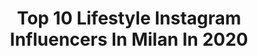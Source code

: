 ---
title: Top 10 Lifestyle Instagram Influencers In Milan In 2020
description: >-
  Find top lifestyle Instagram influencers in Milan in 2020. Most popular hashtags: #iorestoacasa #lifestyle #milano #life.
platform: Instagram
profiles:
  - username: "lahilary__"
    fullname: >-
      Iℓᥲɾɩᥲ Sᥲᥒtᥱℓℓɩ
    location: "Italy"
    followers: 7291
    engagement: 914
    commentsToLikes: 0.083972
    avatar: "https://scontent-ams4-1.cdninstagram.com/v/t51.2885-19/s320x320/83320386_473983963491056_2109068906453794816_n.jpg?_nc_ht=scontent-ams4-1.cdninstagram.com&_nc_ohc=A11MzNs5A6EAX-x29uM&oh=9b65b11e89b91c526c1141d666c01674&oe=5EBB13F6"
    verified: false
    hashtags: "#bershka, #week, #cucinare, #pizzalover"
  - username: "selvaggiaroma_"
    fullname: >-
      SELVAGGIA ROM️️️️️️A️
    location: "Italy"
    followers: 963742
    engagement: 114
    commentsToLikes: 0.018982
    avatar: "https://scontent-ams4-1.cdninstagram.com/v/t51.2885-19/s320x320/92062219_2762194853829609_4431073546889854976_n.jpg?_nc_ht=scontent-ams4-1.cdninstagram.com&_nc_ohc=CcI58CJd9s8AX-zb5ab&oh=2ccd54fa5d771760d50cd98c9e2ac548&oe=5EBBDB33"
    verified: true
    hashtags: "#ciboitaliano, #40enamood, #missionespesacompiuta, #friends"
  - username: "giulianabattaglia"
    fullname: >-
      GIULIANA
    location: "Italy"
    followers: 6606
    engagement: 868
    commentsToLikes: 0.015229
    avatar: "https://scontent-sin6-2.cdninstagram.com/v/t51.2885-19/s320x320/85065402_169910907767559_4029082930314739712_n.jpg?_nc_ht=scontent-sin6-2.cdninstagram.com&_nc_ohc=doo8r6gKnpcAX_7jFTP&oh=189310ab36af39b9cb9be0cd6b20417f&oe=5EA5C98C"
    verified: false
    hashtags: "#family, #beautiful, #milano, #photography"
  - username: "frankgallucci"
    fullname: >-
      Frank Gallucci
    location: "Italy"
    followers: 157808
    engagement: 145
    commentsToLikes: 0.014415
    avatar: "https://scontent-ams4-1.cdninstagram.com/v/t51.2885-19/s320x320/23347661_137627353554469_4986171582834540544_n.jpg?_nc_ht=scontent-ams4-1.cdninstagram.com&_nc_ohc=FdN4HdPEQoUAX-8evDD&oh=b6a04243405d4c509bf087851fb52019&oe=5EB31DED"
    verified: false
    hashtags: "#catsofinstagram, #cashmere, #forzamilano, #shearling"
  - username: "gentleman_theofficialpage"
    fullname: >-
      Alberto Manganelli
    location: "Italy"
    followers: 26133
    engagement: 257
    commentsToLikes: 0.061064
    avatar: "https://scontent-lhr8-1.cdninstagram.com/v/t51.2885-19/s320x320/39744806_2188429481446459_1868937658596589568_n.jpg?_nc_ht=scontent-lhr8-1.cdninstagram.com&_nc_ohc=An0fwVNvTUYAX-QyKvX&oh=85afb8079b443aa76558ee23e5c05b4c&oe=5EB8F07B"
    verified: false
    hashtags: "#streetart, #holidays, #xmas, #work"
  - username: "martyunicorn2000"
    fullname: >-
      Martina M.
    location: "Italy"
    followers: 49954
    engagement: 241
    commentsToLikes: 0.070809
    avatar: "https://scontent-gmp1-1.cdninstagram.com/v/t51.2885-19/s320x320/73014021_459499728017001_1952301268709933056_n.jpg?_nc_ht=scontent-gmp1-1.cdninstagram.com&_nc_ohc=L7iPMqza_KgAX-Z_MuU&oh=776bcbb19a59d8224231f6ea4c37b224&oe=5EA6955C"
    verified: false
    hashtags: "#bellaragazza, #stockings, #lacedress, #lace"
  - username: "iltitanico23"
    fullname: >-
      Andrea Franchini 🕉
    location: "Italy"
    followers: 231604
    engagement: 152
    commentsToLikes: 0.123787
    avatar: "https://scontent-ams4-1.cdninstagram.com/v/t51.2885-19/s320x320/69039801_649189102252921_7159916520603123712_n.jpg?_nc_ht=scontent-ams4-1.cdninstagram.com&_nc_ohc=IPEeK4rV_uIAX-idUHo&oh=1dade5925b684edd6e6ab1c765b51f02&oe=5EB94B84"
    verified: false
    hashtags: "#book, #golden, #stronger, #redandblack"
  - username: "milanpyramid"
    fullname: >-
      Aya - Muslim Italian Blogger
    location: "Italy"
    followers: 17023
    engagement: 788
    commentsToLikes: 0.038033
    avatar: "https://scontent-ams4-1.cdninstagram.com/v/t51.2885-19/s320x320/89372589_233479227807870_1847371730155208704_n.jpg?_nc_ht=scontent-ams4-1.cdninstagram.com&_nc_ohc=pN02mYjaed0AX-EmPQH&oh=1f678b6b1e00bbc750aece761356d459&oe=5EB981AA"
    verified: false
    hashtags: "#jewellery, #thehijabstyle, #hijabfab, #whowhatwearing"
  - username: "megliounpostobello"
    fullname: >-
      Chiara Cazzamali
    location: "Italy"
    followers: 24940
    engagement: 362
    commentsToLikes: 0.094490
    avatar: "https://scontent-lhr8-1.cdninstagram.com/v/t51.2885-19/s320x320/13767693_1568201566817900_396942475_a.jpg?_nc_ht=scontent-lhr8-1.cdninstagram.com&_nc_ohc=GIMBz71VyhcAX-5Ek58&oh=75fed03499feadfcb98e85b002fea0e8&oe=5EBA2236"
    verified: false
    hashtags: "#marzo2020, #visitaguidata, #smartworking, #covid19italia"
  - username: "peter_tagliaferri"
    fullname: >-
      P E T E R
    location: "Italy"
    followers: 108579
    engagement: 225
    commentsToLikes: 0.019867
    avatar: "https://scontent-lhr8-1.cdninstagram.com/v/t51.2885-19/s320x320/69716506_716395052168088_2914531353565331456_n.jpg?_nc_ht=scontent-lhr8-1.cdninstagram.com&_nc_ohc=0deIx5HPXk8AX8nvLI1&oh=506783570aece23f1ee74c303d2f0cd6&oe=5EB9D8DF"
    verified: false
    hashtags: "#welcome, #moodoflife, #boom, #wearing"
---